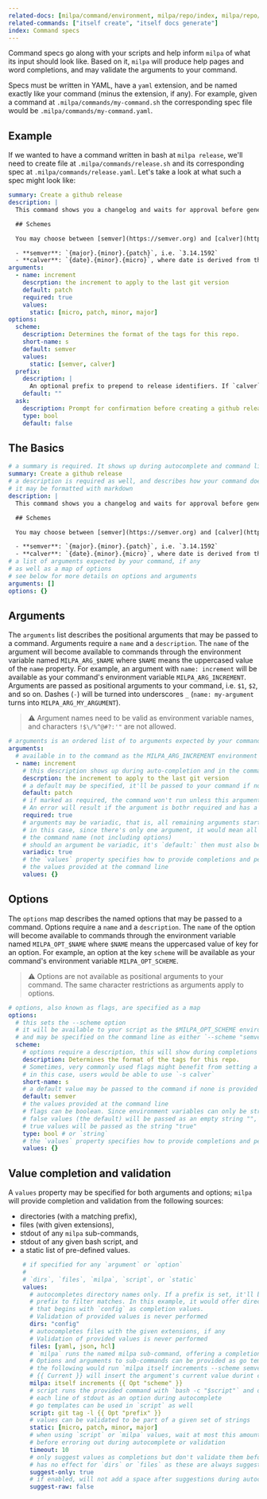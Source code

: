 ```yaml
---
related-docs: [milpa/command/environment, milpa/repo/index, milpa/repo/docs]
related-commands: ["itself create", "itself docs generate"]
index: Command specs
---
```

Command specs go along with your scripts and help inform `milpa` of what its input should look like. Based on it, `milpa` will produce help pages and word completions, and may validate the arguments to your command.

Specs must be written in YAML, have a `yaml` extension, and be named exactly like your command (minus the extension, if any). For example, given a command at `.milpa/commands/my-command.sh` the corresponding spec file would be `.milpa/commands/my-command.yaml`.

## Example

If we wanted to have a command written in bash at `milpa release`, we'll need to create file at `.milpa/commands/release.sh` and its corresponding spec at `.milpa/commands/release.yaml`. Let's take a look at what such a spec might look like:

```yaml
summary: Create a github release
description: |
  This command shows you a changelog and waits for approval before generating and pushing a new tag, creating a github release, and opening the browser at the new release.

  ## Schemes

  You may choose between [semver](https://semver.org) and [calver](https://calver.org). Their composition is as follows:

  - **semver**: `{major}.{minor}.{patch}`, i.e. `3.14.1592`
  - **calver**: `{date}.{minor}.{micro}`, where date is derived from the `prefix` option; for example `16.18.339`.
arguments:
  - name: increment
    descrption: the increment to apply to the last git version
    default: patch
    required: true
    values:
      static: [micro, patch, minor, major]
options:
  scheme:
    description: Determines the format of the tags for this repo.
    short-name: s
    default: semver
    values:
      static: [semver, calver]
  prefix:
    description: |
      An optional prefix to prepend to release identifiers. If `calver` is chosen as `scheme`, you may specify a combination of `YY`, `YYYY`, `MM`, and `DD` to be replaced with the corresponding values of the local date. The default in that case is `YY`.
    default: ""
  ask:
    description: Prompt for confirmation before creating a github release
    type: bool
    default: false
```

## The Basics

```yaml
# a summary is required. It shows up during autocomplete and command listings
summary: Create a github release
# a description is required as well, and describes how your command does its magic
# it may be formatted with markdown
description: |
  This command shows you a changelog and waits for approval before generating and pushing a new tag, creating a github release, and opening the browser at the new release.

  ## Schemes

  You may choose between [semver](https://semver.org) and [calver](https://calver.org). Their composition is as follows:

  - **semver**: `{major}.{minor}.{patch}`, i.e. `3.14.1592`
  - **calver**: `{date}.{minor}.{micro}`, where date is derived from the `prefix` option; for example `16.18.339`.
# a list of arguments expected by your command, if any
# as well as a map of options
# see below for more details on options and arguments
arguments: []
options: {}
```

## Arguments

The `arguments` list describes the positional arguments that may be passed to a command. Arguments require a `name` and a `description`. The `name` of the argument will become available to commands through the environment variable named `MILPA_ARG_$NAME` where `$NAME` means the uppercased value of the `name` property. For example, an argument with `name: increment` will be available as your command's environment variable `MILPA_ARG_INCREMENT`. Arguments are passed as positional arguments to your command, i.e. `$1`, `$2`, and so on. Dashes (`-`) will be turned into underscores `_` (`name: my-argument` turns into `MILPA_ARG_MY_ARGUMENT`).

> ⚠️ Argument names need to be valid as environment variable names, and characters `!$\/%^@#?:'"` are not allowed.

```yaml
# arguments is an ordered list of to arguments expected by your command
arguments:
  # available in to the command as the MILPA_ARG_INCREMENT environment variable
  - name: increment
    # this description shows up during auto-completion and in the command's help page
    descrption: the increment to apply to the last git version
    # a default may be specified, it'll be passed to your command if none is provided
    default: patch
    # if marked as required, the command won't run unless this argument is provided
    # An error will result if the argument is bothr required and has a default set
    required: true
    # arguments may be variadic, that is, all remaining arguments starting at this position
    # in this case, since there's only one argument, it would mean all arguments after
    # the command name (not including options)
    # should an argument be variadic, it's `default:` then must also be a list!
    variadic: true
    # the `values` property specifies how to provide completions and perform validation on
    # the values provided at the command line
    values: {}
```

## Options

The `options` map describes the named options that may be passed to a command. Options require a `name` and a `description`. The `name` of the option will become available to commands through the environment variable named `MILPA_OPT_$NAME` where `$NAME` means the uppercased value of key for an option. For example, an option at the key `scheme` will be available as your command's environment variable `MILPA_OPT_SCHEME`.

> ⚠️ Options are not available as positional arguments to your command. The same character restrictions as arguments apply to options.

```yaml
# options, also known as flags, are specified as a map
options:
  # this sets the --scheme option
  # it will be available to your script as the $MILPA_OPT_SCHEME environment variable
  # and may be specified on the command line as either `--scheme "semver"` or `--scheme=semver`.
  scheme:
    # options require a description, this will show during completions and on the command's help page
    description: Determines the format of the tags for this repo.
    # Sometimes, very commonly used flags might benefit from setting a short name
    # in this case, users would be able to use `-s calver`
    short-name: s
    # a default value may be passed to the command if none is provided by the user
    default: semver
    # the values provided at the command line
    # flags can be boolean. Since environment variables can only be strings,
    # false values (the default) will be passed as an empty string "", while
    # true values will be passed as the string "true"
    type: bool # or `string`
    # the `values` property specifies how to provide completions and perform validation on
    values: {}
```

## Value completion and validation

A `values` property may be specified for both arguments and options; `milpa` will provide completion and validation from the following sources:

- directories (with a matching prefix),
- files (with given extensions),
- stdout of any `milpa` sub-commands,
- stdout of any given bash script, and
- a static list of pre-defined values.

```yaml
    # if specified for any `argument` or `option`
    #
    # `dirs`, `files`, `milpa`, `script`, or `static`
    values:
      # autocompletes directory names only. If a prefix is set, it'll be used as a
      # prefix to filter matches. In this example, it would offer directories with a name
      # that begins with `config` as completion values.
      # Validation of provided values is never performed
      dirs: "config"
      # autocompletes files with the given extensions, if any
      # Validation of provided values is never performed
      files: [yaml, json, hcl]
      # `milpa` runs the named milpa sub-command, offering a completion for every line of stdout
      # Options and arguments to sub-commands can be provided as go templates. For example,
      # the following would run `milpa itself increments --scheme semver`
      # {{ Current }} will insert the argument's current value durint completion
      milpa: itself increments {{ Opt "scheme" }}
      # script runs the provided command with `bash -c "$script"` and offers
      # each line of stdout as an option during autocomplete
      # go templates can be used in `script` as well
      script: git tag -l {{ Opt "prefix" }}
      # values can be validated to be part of a given set of strings
      static: [micro, patch, minor, major]
      # when using `script` or `milpa` values, wait at most this amount of seconds
      # before erroring out during autocomplete or validation
      timeout: 10
      # only suggest values as completions but don't validate them before running
      # has no effect for `dirs` or `files` as these are always suggestions and never validated
      suggest-only: true
      # if enabled, will not add a space after suggestions during autocomplete
      suggest-raw: false
```
